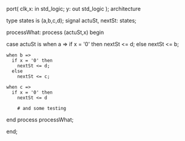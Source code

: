 port(
  clk,x: in std_logic;
  y:    out std_logic
);
architecture

type states  is (a,b,c,d);
signal actuSt, nextSt: states;

processWhat: process (actuSt,x) begin

  case actuSt is
    when a => 
      if x = '0' then
        nextSt <= d;
      else 
        nextSt <= b;

    when b => 
      if x = '0' then
        nextSt <= d;
      else 
        nextSt <= c;

    when c =>
      if x = '0' then
        nextSt <= d

        # and some testing
        

end process processWhat;

end;